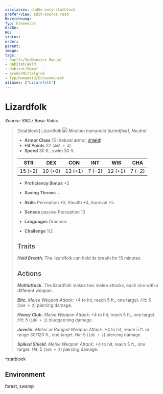 ```yaml
---
cssclasses: dnd5e-only-statblock
prefer-view: edit-source read
Bezeichnung: 
Typ: Elementar
Größe: 
HG: 
status:
order:
parent:
image: 
tags:
- Quelle/5e/Monster_Manual
- Habitat/Wald
- Habitat/Sumpf
- Größe/Mittelgroß
- Typ/Humanoid/Echsenmensch
aliases: ["Lizardfolk"]
---
```

# Lizardfolk
*Source: SRD / Basic Rules*  

> [!statblock] Lizardfolk
> ![](compendium/bestiary/humanoid/token/lizardfolk.png#token)
> *Medium humanoid (lizardfolk), Neutral*
> 
> - **Armor Class** 15  (natural armor, [shield](compendium/items/shield.md))
> - **Hit Points** 22 (`4d8 + 4`)
> - **Speed** 30 ft., swim 30 ft.
> 
> |STR|DEX|CON|INT|WIS|CHA|
> |:---:|:---:|:---:|:---:|:---:|:---:|
> |15 (+2)|10 (+0)|13 (+1)| 7 (-2)|12 (+1)| 7 (-2)|
> 
> - **Proficiency Bonus** +2
> - **Saving Throws** ⏤
> - **Skills** Perception +3, Stealth +4, Survival +5
> - **Senses** passive Perception 13
> 
> - **Languages** Draconic
> - **Challenge** 1/2
> 
> ## Traits
> 
> ***Hold Breath.*** The lizardfolk can hold its breath for 15 minutes.
> 
> ## Actions
> 
> ***Multiattack.*** The lizardfolk makes two melee attacks, each one with a different weapon.
> 
> ***Bite.*** *Melee Weapon Attack:* +4 to hit, reach 5 ft., one target. *Hit:* 5 (`1d6 + 2`) piercing damage.
> 
> ***Heavy Club.*** *Melee Weapon Attack:* +4 to hit, reach 5 ft., one target. *Hit:* 5 (`1d6 + 2`) bludgeoning damage.
> 
> ***Javelin.*** *Melee or Ranged Weapon Attack:* +4 to hit, reach 5 ft. or range 30/120 ft., one target. *Hit:* 5 (`1d6 + 2`) piercing damage.
> 
> ***Spiked Shield.*** *Melee Weapon Attack:* +4 to hit, reach 5 ft., one target. *Hit:* 5 (`1d6 + 2`) piercing damage.

^statblock

## Environment

forest, swamp